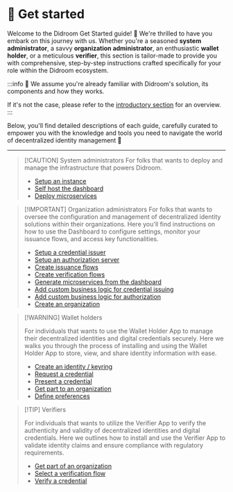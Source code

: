# 🏁 Get started

Welcome to the Didroom Get Started guide! 🚀 We're thrilled to have you embark on this journey with us. Whether you're a seasoned **system administrator**, a savvy **organization administrator**, an enthusiastic **wallet holder**, or a meticulous **verifier**, this section is tailor-made to provide you with comprehensive, step-by-step instructions crafted specifically for your role within the Didroom ecosystem.

:::info 💜
We assume you're already familiar with Didroom's solution, its components and how they works.

If it's not the case, please refer to the [introductory section](/intro.html) for an overview.
:::

Below, you'll find detailed descriptions of each guide, carefully curated to empower you with the knowledge and tools you need to navigate the world of decentralized identity management 🔐

---

> [!CAUTION] System administrators
> For folks that wants to deploy and manage the infrastructure that powers Didroom.
>
> - [Setup an instance](/guides/4_sysadmin/setup)
> - [Self host the dashboard](/guides/4_sysadmin/setup_dashboard)
> - [Deploy microservices](/guides/4_sysadmin/deploy_microservices.md)

> [!IMPORTANT] Organization administrators
> For folks that wants to oversee the configuration and management of decentralized identity solutions within their organizations. Here you'll find instructions on how to use the Dashboard to configure settings, monitor your issuance flows, and access key functionalities.
>
> - [Setup a credential issuer](/guides/1_orgadmin/credential_issuer.md)
> - [Setup an authorization server](/guides/1_orgadmin/auth_server.md)
> - [Create issuance flows](/guides/1_orgadmin/issuance_flow.md)
> - [Create verification flows](/guides/404)
> - [Generate microservices from the dashboard](/guides/404)
> - [Add custom business logic for credential issuing](/guides/404)
> - [Add custom business logic for authorization](/guides/404)
> - [Create an organization](/guides/1_orgadmin/create.md)

> [!WARNING] Wallet holders
>
> For individuals that wants to use the Wallet Holder App to manage their decentralized identities and digital credentials securely. Here we walks you through the process of installing and using the Wallet Holder App to store, view, and share identity information with ease.
>
> - [Create an identity / keyring](/guides/2_wallet/1_register.md)
> - [Request a credential](/guides/2_wallet/3_get_credential.md)
> - [Present a credential](/guides/2_wallet/4_present_credential.md)
> - [Get part to an organization](/guides/2_wallet/2_join_org.md)
> - [Define preferences](/guides/2_wallet/5_preferences.md)

> [!TIP] Verifiers
>
> For individuals that wants to utilize the Verifier App to verify the authenticity and validity of decentralized identities and digital credentials. Here we outlines how to install and use the Verifier App to validate identity claims and ensure compliance with regulatory requirements.
>
> - [Get part of an organization](/guides/3_verifier/1_join_org.md)
> - [Select a verification flow](/guides/3_verifier/2_verification_flow.md)
> - [Verify a credential](/guides/3_verifier/3_verify.md)

<style>
:root {
    --vp-custom-block-font-size: 19px;
    .custom-block-title {
        font-size: 26px;
        padding-bottom: 8px;
    }
    .vp-doc ul {
        list-style: disclosure-closed;
    }
    .vp-doc ul li {
        padding-top: 2px;
    }
}
</style>
